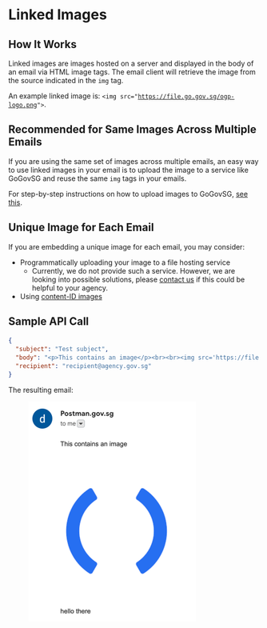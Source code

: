 # Linked Images

## How It Works

Linked images are images hosted on a server and displayed in the body of an email via HTML image tags. The email client will retrieve the image from the source indicated in the `img` tag.

An example linked image is: `<img src="`[`https://file.go.gov.sg/ogp-logo.png`](https://file.go.gov.sg/ogp-logo.png)`">`.

## Recommended for Same Images Across Multiple Emails

If you are using the same set of images across multiple emails, an easy way to use linked images in your email is to upload the image to a service like GoGovSG and reuse the same `img` tags in your emails.&#x20;

For step-by-step instructions on how to upload images to GoGovSG, [see this](../../../../../campaign-guide/quick-start/email/format-bar.md#embedding-an-image-in-email).

## Unique Image for Each Email

If you are embedding a unique image for each email, you may consider:

* Programmatically uploading your image to a file hosting service
  * Currently, we do not provide such a service. However, we are looking into possible solutions, please [contact us](https://go.gov.sg/postman-contact-us) if this could be helpful to your agency.
* Using [content-ID images](content-id-images.md)

## Sample API Call

```json
{
  "subject": "Test subject",
  "body": "<p>This contains an image</p><br><br><img src='https://file.go.gov.sg/ogp-logo.png'><br><br><p>hello there</p>",
  "recipient": "recipient@agency.gov.sg"
}
```

The resulting email:

<figure><img src="../../../../../.gitbook/assets/email-with-linked-image.png" alt="" width="335"><figcaption></figcaption></figure>
